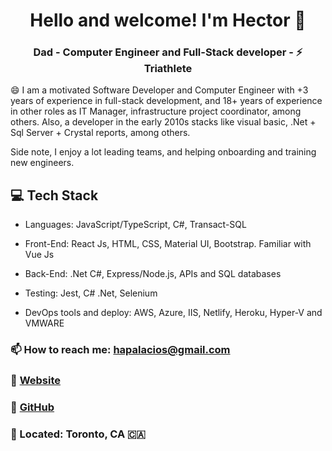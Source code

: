 <h1 align="center">
    Hello and welcome! I'm Hector 👋 
</h1>

<h3 align="center">
    Dad - Computer Engineer and Full-Stack developer -  ⚡ Triathlete
</h3>

😄 I am a motivated Software Developer and Computer Engineer with +3 years of experience in full-stack development, and 18+ years of experience in other roles as IT Manager, infrastructure project coordinator, among others. Also, a developer in the early 2010s stacks like visual basic, .Net + Sql Server + Crystal reports, among others.

Side note, I enjoy a lot leading teams, and helping onboarding and training new engineers.


## 💻 Tech Stack
* Languages: JavaScript/TypeScript, C#, Transact-SQL
* Front-End: React Js, HTML, CSS, Material UI, Bootstrap. Familiar with Vue Js
* Back-End: .Net C#, Express/Node.js, APIs and SQL databases

* Testing: Jest, C# .Net, Selenium
* DevOps tools and deploy: AWS, Azure, IIS, Netlify, Heroku, Hyper-V and VMWARE


### 📫 How to reach me: hapalacios@gmail.com
### :link: [Website](https://hectorpalacios.ca)
### :link: [GitHub](https://github.com/hapalacios)
### 📍 Located: Toronto, CA 🇨🇦 
